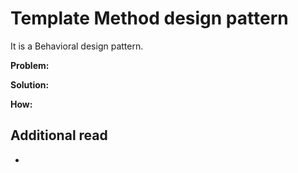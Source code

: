 # Template Method design pattern

It is a Behavioral design pattern.

**Problem:**



**Solution:**



**How:**

 

## Additional read
- 
